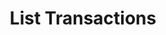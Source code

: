 ---
title: List Transactions
excerpt: Retrieve a paginated, filtered list of Transactions
api:
  file: swagger.json
  operationId: post_api-v3-transactions
hidden: false
---